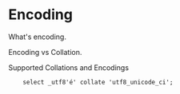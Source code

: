 # Encoding

What's encoding.

Encoding vs Collation.

Supported Collations and Encodings

        select _utf8'é' collate 'utf8_unicode_ci';
